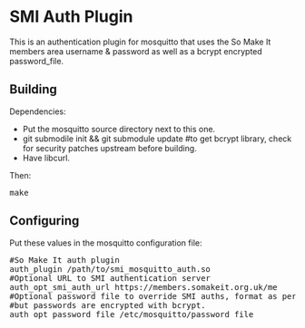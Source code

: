 SMI Auth Plugin
===============
This is an authentication plugin for mosquitto that uses the So Make It members area username & password as well as a bcrypt encrypted password_file.

Building
--------
Dependencies:
 - Put the mosquitto source directory next to this one.
 - git submodile init && git submodule update #to get bcrypt library, check for security patches upstream before building.
 - Have libcurl.

Then:
<pre>make</pre>

Configuring
-----------
Put these values in the mosquitto configuration file:
<pre>#So Make It auth plugin
auth_plugin /path/to/smi_mosquitto_auth.so
#Optional URL to SMI authentication server
auth_opt_smi_auth_url https://members.somakeit.org.uk/me
#Optional password file to override SMI auths, format as per password_file
#but passwords are encrypted with bcrypt.
auth_opt_password_file /etc/mosquitto/password_file</pre>
